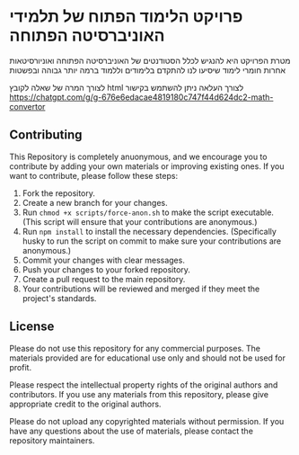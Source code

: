 # פרויקט הלימוד הפתוח של תלמידי האוניברסיטה הפתוחה

מטרת הפרויקט היא להנגיש לכלל הסטודנטים של האוניברסיטה הפתוחה ואוניורסיטאות אחרות חומרי לימוד שיסיעו לנו להתקדם בלימודים וללמוד ברמה יותר גבוהה ובפשטות

לצורך המרה של שאלה לקובץ html לצורך העלאה ניתן להשתמש בקישור
https://chatgpt.com/g/g-676e6edacae4819180c747f44d624dc2-math-convertor

## Contributing

This Repository is completely anuonymous, and we encourage you to contribute by adding your own materials or improving existing ones.
If you want to contribute, please follow these steps:

1. Fork the repository.
2. Create a new branch for your changes.
3. Run `chmod +x scripts/force-anon.sh` to make the script executable. (This script will ensure that your contributions are anonymous.)
4. Run `npm install` to install the necessary dependencies. (Specifically husky to run the script on commit to make sure your contributions are anonymous.)
5. Commit your changes with clear messages.
6. Push your changes to your forked repository.
7. Create a pull request to the main repository.
8. Your contributions will be reviewed and merged if they meet the project's standards.

## License

Please do not use this repository for any commercial purposes. The materials provided are for educational use only and should not be used for profit.

Please respect the intellectual property rights of the original authors and contributors. If you use any materials from this repository, please give appropriate credit to the original authors.

Please do not upload any copyrighted materials without permission. If you have any questions about the use of materials, please contact the repository maintainers.

